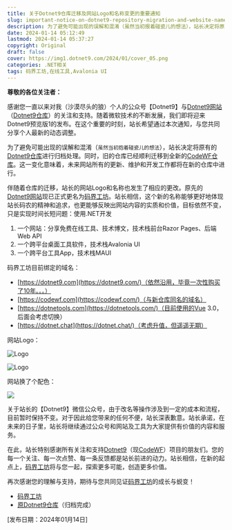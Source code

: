 ```yaml
---
title: 关于Dotnet9仓库迁移及网站Logo和名称变更的重要通知
slug: important-notice-on-dotnet9-repository-migration-and-website-name-change
description: 为了避免可能出现的误解和混淆（虽然当初报着碰瓷儿的想法），站长决定将原有的Dotnet9仓库进行归档处理。
date: 2024-01-14 05:12:49
lastmod: 2024-01-14 05:37:27
copyright: Original
draft: false
cover: https://img1.dotnet9.com/2024/01/cover_05.png
categories: .NET相关
tags: 码界工坊,在线工具,Avalonia UI
---
```


**尊敬的各位关注者：**

感谢您一直以来对我（沙漠尽头的狼）个人的公众号【Dotnet9】与[Dotnet9网站](https://dotnet9.com)（[Dotnet9仓库](https://github.com/dotnet9/dotnet9.com)）的关注和支持。随着微软技术的不断发展，我们即将迎来Dotnet9预览版1的发布。在这个重要的时刻，站长希望通过本次通知，与您共同分享个人最新的动态调整。

为了避免可能出现的误解和混淆（`虽然当初抱着碰瓷儿的想法`），站长决定将原有的[Dotnet9仓库](https://github.com/dotnet9/dotnet9.com)进行归档处理。同时，旧的仓库已经顺利迁移到全新的[CodeWF仓库](https://github.com/dotnet9/CodeWF)。这一变化意味着，未来网站所有的更新、维护和开发工作都将在新的仓库中进行。

伴随着仓库的迁移，站长的网站Logo和名称也发生了相应的更改。原先的[Dotnet9网站](https://dotnet9.com/)现已正式更名为[码界工坊](https://codewf.com/)。站长相信，这个新的名称能够更好地体现站长码农的精神和追求，也更能够反映出网站内容的实质和价值，目标依然不变，只是实现时间长短问题：使用.NET开发

1. 一个网站：分享免费在线工具、技术博文，技术栈前台Razor Pages、后端Web API
2. 一个跨平台桌面工具软件，技术栈Avalonia UI
3. 一个跨平台工具App，技术栈MAUI

码界工坊目前绑定的域名：

- [https://dotnet9.com](https://dotnet9.com/)（依然沿用，毕竟一次性购买了10年。。。）
- [https://codewf.com](https://codewf.com/)（与新仓库同名的域名）
- [https://dotnetools.com](https://dotnetools.com/)（目前使用的Vue 3.0，后面会考虑切换）
- [https://dotnet.chat](https://dotnet.chat/)（考虑升值，但遥遥无期）

网站Logo：

![Logo](https://img1.dotnet9.com/2024/01/logo.png)

![Logo](https://img1.dotnet9.com/2024/01/logo-banner.png)

网站换了个配色：

![](https://img1.dotnet9.com/2024/01/cover_05.png)

关于站长的【Dotnet9】微信公众号，由于改名等操作涉及到一定的成本和流程，目前暂时保持不变。对于因此给您带来的任何不便，站长深表歉意。站长承诺，在未来的日子里，站长将继续通过公众号和网站及工具为大家提供有价值的内容和服务。

在此，站长特别感谢所有关注和支持[Dotnet9](https://github.com/dotnet9/dotnet9.com)（现[CodeWF](https://github.com/dotnet9/CodeWF)）项目的朋友们。您的每一个关注、每一次点赞、每一条反馈都是站长前进的动力。站长相信，在新的起点上，[码界工坊](https://codewf.com/)将与您一起，探索更多可能，创造更多价值。

再次感谢您的理解与支持，期待与您共同见证[码界工坊](https://codewf.com/)的成长与蜕变！

- [码界工坊](https://codewf.com/)
- [原Dotnet9仓库](https://github.com/dotnet9/dotnet9.com)（归档完成）

[发布日期：2024年01月14日]